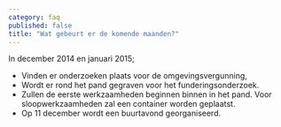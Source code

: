 ```yaml
---
category: faq
published: false
title: "Wat gebeurt er de komende maanden?"
---
```


In december 2014 en januari 2015;
- Vinden er onderzoeken plaats voor de omgevingsvergunning, 
- Wordt er rond het pand gegraven voor het funderingsonderzoek.
- Zullen de eerste werkzaamheden beginnen binnen in het pand. Voor sloopwerkzaamheden zal een container worden geplaatst.
- Op 11 december wordt een buurtavond georganiseerd.
